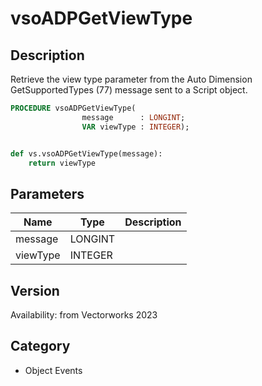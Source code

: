 # vsoADPGetViewType

## Description
Retrieve the view type parameter from the Auto Dimension GetSupportedTypes (77) message sent to a Script object.

```pascal
PROCEDURE vsoADPGetViewType(
				message      : LONGINT;
				VAR viewType : INTEGER);
```

```python

def vs.vsoADPGetViewType(message):
    return viewType
```

## Parameters
|Name|Type|Description|
|---|---|---|
|message|LONGINT||
|viewType|INTEGER||

## Version
Availability: from Vectorworks 2023
## Category
* Object Events

